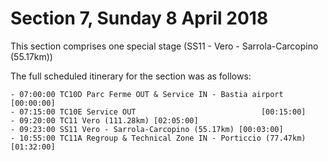# Section 7, Sunday 8 April 2018

This section comprises one special stage (SS11 - Vero - Sarrola-Carcopino (55.17km))

The full scheduled itinerary for the section was as follows:

	- 07:00:00 TC10D Parc Ferme OUT & Service IN - Bastia airport  [00:00:00]
	- 07:15:00 TC10E Service OUT                            [00:15:00]
	- 09:20:00 TC11 Vero (111.28km) [02:05:00]
	- 09:23:00 SS11 Vero - Sarrola-Carcopino (55.17km) [00:03:00]
	- 10:55:00 TC11A Regroup & Technical Zone IN - Porticcio (77.47km) [01:32:00]

